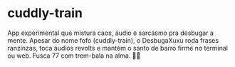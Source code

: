 # cuddly-train
App experimental que mistura caos, áudio e sarcasmo pra desbugar a mente. Apesar do nome fofo (cuddly-train), o DesbugaXuxu roda frases ranzinzas, toca áudios revolts e mantém o santo de barro firme no terminal ou web. Fusca 77 com trem-bala na alma. 🧠🚂
